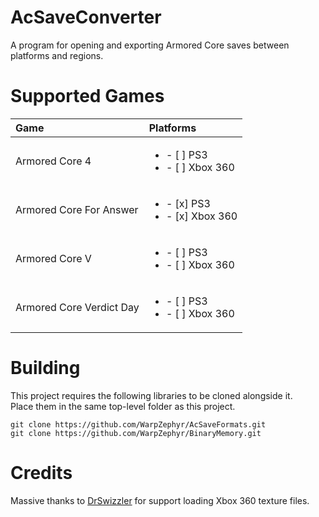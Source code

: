 # AcSaveConverter
A program for opening and exporting Armored Core saves between platforms and regions.

# Supported Games
| Game                     |  Platforms                                         |
| :----------------------- | :------------------------------------------------- |
| Armored Core 4           | <ul><li>- [ ] PS3</li><li>- [ ] Xbox 360</li></ul> |
| Armored Core For Answer  | <ul><li>- [x] PS3</li><li>- [x] Xbox 360</li></ul> |
| Armored Core V           | <ul><li>- [ ] PS3</li><li>- [ ] Xbox 360</li></ul> |
| Armored Core Verdict Day | <ul><li>- [ ] PS3</li><li>- [ ] Xbox 360</li></ul> |

# Building
This project requires the following libraries to be cloned alongside it.  
Place them in the same top-level folder as this project.  
```
git clone https://github.com/WarpZephyr/AcSaveFormats.git  
git clone https://github.com/WarpZephyr/BinaryMemory.git  
```

# Credits
Massive thanks to [DrSwizzler](https://github.com/Shadowth117/DrSwizzler) for support loading Xbox 360 texture files.